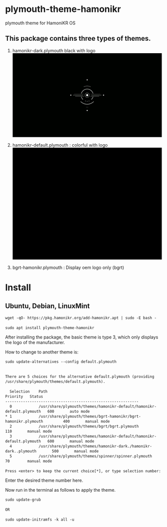 # plymouth-theme-hamonikr

plymouth theme for HamoniKR OS

## This package contains three types of themes.

1) hamonikr-dark.plymouth black with logo
![screenshot](./app.gif)

2) hamonikr-default.plymouth : colorful with logo
![screenshot2](./app2.gif)

3) bgrt-hamonikr.plymouth : Display oem logo only (bgrt)

# Install

## Ubuntu, Debian, LinuxMint

```
wget -qO- https://pkg.hamonikr.org/add-hamonikr.apt | sudo -E bash -

sudo apt install plymouth-theme-hamonikr

```

After installing the package, the basic theme is type 3, which only displays the logo of the manufacturer.

How to change to another theme is:
```
sudo update-alternatives --config default.plymouth


There are 5 choices for the alternative default.plymouth (providing /usr/share/plymouth/themes/default.plymouth).

  Selection    Path                                                                   Priority   Status
------------------------------------------------------------
  0            /usr/share/plymouth/themes/hamonikr-default/hamonikr-default.plymouth   600       auto mode
* 1            /usr/share/plymouth/themes/bgrt-hamonikr/bgrt-hamonikr.plymouth         400       manual mode
  2            /usr/share/plymouth/themes/bgrt/bgrt.plymouth                           110       manual mode
  3            /usr/share/plymouth/themes/hamonikr-default/hamonikr-default.plymouth   600       manual mode
  4            /usr/share/plymouth/themes/hamonikr-dark./hamonikr-dark..plymouth       500       manual mode
  5            /usr/share/plymouth/themes/spinner/spinner.plymouth                     70        manual mode

Press <enter> to keep the current choice[*], or type selection number: 

```
Enter the desired theme number here.

Now run in the terminal as follows to apply the theme.

```
sudo update-grub

OR

sudo update-initramfs -k all -u
```
